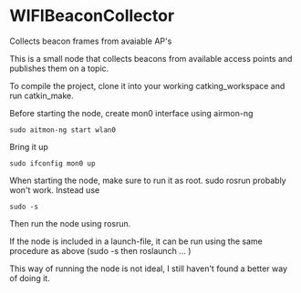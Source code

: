 # WIFIBeaconCollector
Collects beacon frames from avaiable AP's


This is a small node that collects beacons from available access points and publishes them on a topic.

To compile the project, clone it into your working catking_workspace and run catkin_make.

Before starting the node, create mon0 interface using airmon-ng
```
sudo aitmon-ng start wlan0
```
Bring it up
```
sudo ifconfig mon0 up
```

When starting the node, make sure to run it as root.
sudo rosrun probably won't work. Instead use
```
sudo -s
```
Then run the node using rosrun.

If the node is included in a launch-file, it can be run using the same procedure as above (sudo -s then roslaunch ... )

This way of running the node is not ideal, I still haven't found a better way of doing it.

